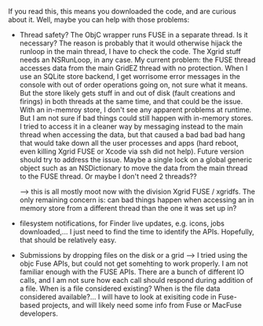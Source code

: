 If you read this, this means you downloaded the code, and are curious about it. Well, maybe you can help with those problems:


* Thread safety? The ObjC wrapper runs FUSE in a separate thread. Is it necessary? The reason is probably that it would otherwise hijack the runloop in the main thread, I have to check the code. The Xgrid stuff needs an NSRunLoop, in any case. My current problem: the FUSE thread accesses data from the main GridEZ thread with no protection. When I use an SQLite store backend, I get worrisome error messages in the console with out of order operations going on, not sure what it means. But the store likely gets stuff in and out of disk (fault creations and firings) in both threads at the same time, and that could be the issue. With an in-memroy store, I don't see any apparent problems at runtime. But I am not sure if bad things could still happen with in-memory stores. I tried to access it in a cleaner way by messaging instead to the main thread when accessing the data, but that caused a bad bad bad hang that would take down all the user processes and apps (hard reboot, even killing Xgrid FUSE or Xcode via ssh did not help). Future version should try to address the issue. Maybe a single lock on a global generic object such as an NSDictionary to move the data from the main thread to the FUSE thread. Or maybe I don't need 2 threads??

	––> this is all mostly moot now with the division Xgrid FUSE / xgridfs. The only remaining concern is: can bad things happen when accessing an in memory store from a different thread than the one it was set up in?

* filesystem notifications, for Finder live updates, e.g. icons, jobs downloaded,... I just need to find the time to identify the APIs. Hopefully, that should be relatively easy.

* Submissions by dropping files on the disk or a grid --> I tried using the objc Fuse APIs, but could not get somehting to work properly. I am not familiar enough with the FUSE APIs. There are a bunch of different IO calls, and I am not sure how each call should respond during addition of a file. When is a file considered existing? When is the file data considered available?... I will have to look at exisiting code in Fuse-based projects, and will likely need some info from Fuse or MacFuse developers.
